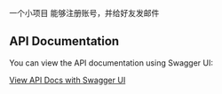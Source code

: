 一个小项目
能够注册账号，并给好友发邮件
## API Documentation

You can view the API documentation using Swagger UI:

[View API Docs with Swagger UI](https://swagger.io/tools/swagger-ui/?url=https://raw.githubusercontent.com/hitxyc/smallStudyProject2025.1./master/docs/swagger.json)
